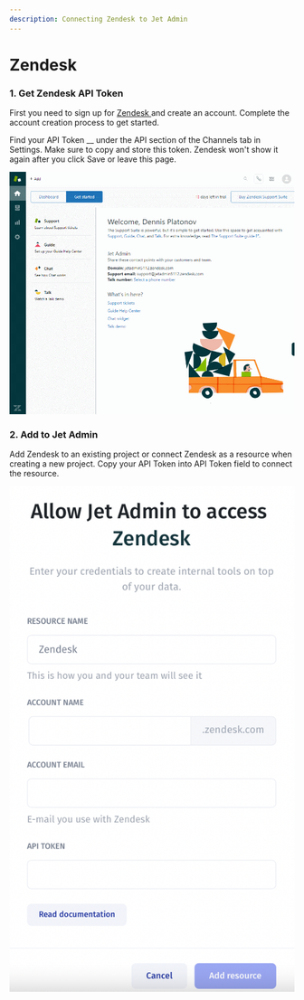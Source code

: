 ```yaml
---
description: Connecting Zendesk to Jet Admin
---
```


# Zendesk

### 1. Get Zendesk API Token

First you need to sign up for [Zendesk ](https://www.zendesk.com/)and create an account. Complete the account creation process to get started.&#x20;

Find your API Token __ under the API section of the Channels tab in Settings. Make sure to copy and store this token. Zendesk won't show it again after you click Save or leave this page.

![](<../../.gitbook/assets/GIF (128).gif>)

### **2. Add to Jet Admin**

Add Zendesk to an existing project or connect Zendesk as a resource when creating a new project. Copy your API Token into API Token field to connect the resource.&#x20;

![](<../../.gitbook/assets/image (829).png>)
